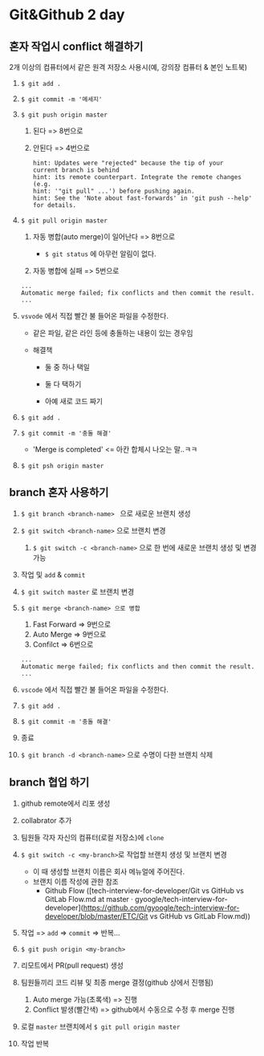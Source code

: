 # Git&Github 2 day

## 혼자 작업시 conflict 해결하기

2개 이상의 컴퓨터에서 같은 원격 저장소 사용시(예, 강의장 컴퓨터 & 본인 노트북)

1. `$ git add .`

2. `$ git commit -m '메세지'`

3. `$ git push origin master`

   1. 된다  => 8번으로

   2. 안된다  => 4번으로

      ```
      hint: Updates were "rejected" because the tip of your 
      current branch is behind
      hint: its remote counterpart. Integrate the remote changes (e.g.
      hint: '"git pull" ...') before pushing again.
      hint: See the 'Note about fast-forwards' in 'git push --help' for details.
      ```

4. `$ git pull origin master`

   1. 자동 병합(auto merge)이 일어난다 => 8번으로

      - `$ git status` 에 아무런 알림이 없다.

   2.  자동 병합에 실패 => 5번으로

      ```
      ...
      Automatic merge failed; fix conflicts and then commit the result.
      ...
      ```

5. `vsvode` 에서 직접 빨간 불 들어온 파일을 수정한다.

   - 같은 파일, 같은 라인 등에 충돌하는 내용이 있는 경우임

   - 해결책

     - 둘 중 하나 택일

     - 둘 다 택하기

     - 아예 새로 코드 짜기

6. `$ git add .`

7. `$ git commit -m '충돌 해결'`

   - 'Merge is completed' <= 아칸 합체시 나오는 말..ㅋㅋ

8. `$ git psh origin master`



## branch 혼자 사용하기

1. `$ git branch <branch-name> ` 으로 새로운 브랜치 생성

2. `$ git switch <branch-name>` 으로 브랜치 변경

   1. `$ git switch -c <branch-name>` 으로 한 번에 새로운 브랜치 생성 및 변경 가능

3. 작업 및 `add` & `commit`

4. `$ git switch master` 로 브랜치 변경

5. `$ git merge <branch-name> 으로 병합`

   1. Fast Forward => 9번으로
   2. Auto Merge => 9번으로
   3. Confilct => 6번으로

   ```
   ...
   Automatic merge failed; fix conflicts and then commit the result.
   ...
   ```

6. `vscode` 에서 직접 빨간 불 들어온 파일을 수정한다.
7. `$ git add .`
8. `$ git commit -m '충돌 해결'`
9.  종료
10. `$ git branch -d <branch-name>` 으로 수명이 다한 브랜치 삭제



## branch 협업 하기

1. github remote에서 리포 생성
2. collabrator 추가
3. 팀원들 각자 자신의 컴퓨터(로컬 저장소)에 `clone` 
4. `$ git switch -c <my-branch>`로 작업할 브랜치 생성 및 브랜치 변경
   - 이 때 생성할 브랜치 이름은 회사 메뉴얼에 주어진다.
   - 브랜치 이름 작성에 관한 참조
     - Github Flow ([tech-interview-for-developer/Git vs GitHub vs GitLab Flow.md at master · gyoogle/tech-interview-for-developer](https://github.com/gyoogle/tech-interview-for-developer/blob/master/ETC/Git vs GitHub vs GitLab Flow.md))

5. 작업 => `add` => `commit` => 반복...
6. `$ git push origin <my-branch>`
7. 리모트에서 PR(pull request) 생성
8. 팀원들끼리 코드 리뷰 및 최종 merge 결정(github 상에서 진행됨)
   1. Auto merge 가능(초록색) => 진행
   2. Conflict 발생(빨간색) => github에서 수동으로 수정 후 merge 진행
9. 로컬 `master` 브랜치에서 `$ git pull origin master` 
10. 작업 반복